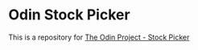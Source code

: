 # Odin Stock Picker

This is a repository for [The Odin Project - Stock Picker](https://www.theodinproject.com/paths/full-stack-ruby-on-rails/courses/ruby-programming/lessons/stock-picker)